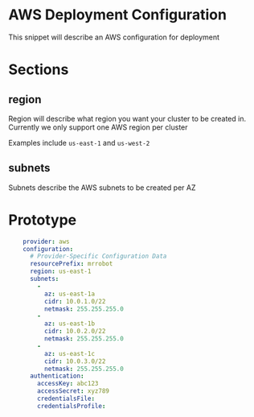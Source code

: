 # AWS Deployment Configuration

This snippet will describe an AWS configuration for deployment

# Sections

## region

Region will describe what region you want your cluster to be created in.  Currently we only support one AWS region per cluster

Examples include `us-east-1` and `us-west-2`

## subnets

Subnets describe the AWS subnets to be created per AZ

# Prototype
```yaml
    provider: aws
    configuration:
      # Provider-Specific Configuration Data
      resourcePrefix: mrrobot
      region: us-east-1
      subnets:
        - 
          az: us-east-1a
          cidr: 10.0.1.0/22
          netmask: 255.255.255.0
        -
          az: us-east-1b
          cidr: 10.0.2.0/22
          netmask: 255.255.255.0
        - 
          az: us-east-1c
          cidr: 10.0.3.0/22
          netmask: 255.255.255.0
      authentication:
        accessKey: abc123
        accessSecret: xyz789
        credentialsFile: 
        credentialsProfile:
```

